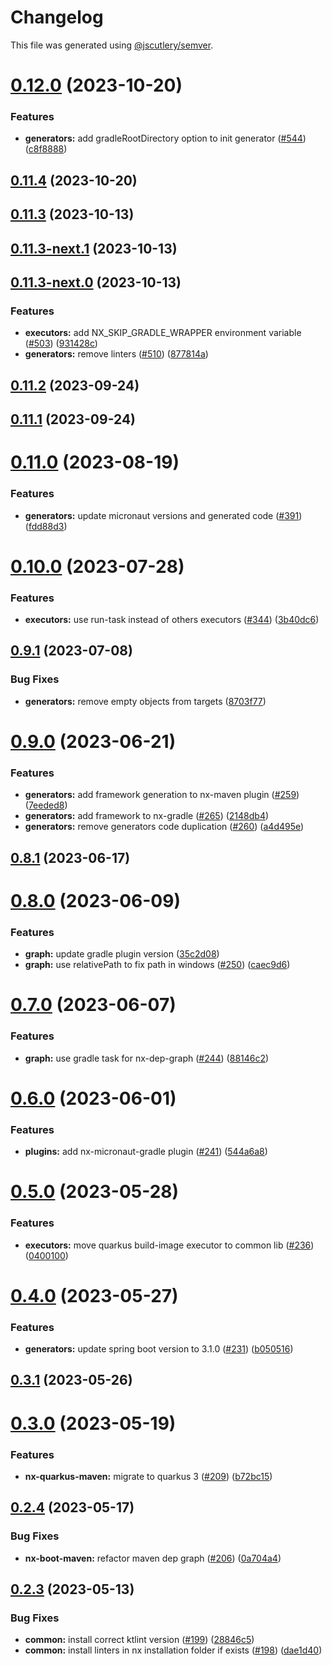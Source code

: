 # Changelog

This file was generated using [@jscutlery/semver](https://github.com/jscutlery/semver).

# [0.12.0](https://github.com/khalilou88/jnxplus/compare/common-0.11.4...common-0.12.0) (2023-10-20)


### Features

* **generators:** add gradleRootDirectory option to init generator ([#544](https://github.com/khalilou88/jnxplus/issues/544)) ([c8f8888](https://github.com/khalilou88/jnxplus/commit/c8f88888cb33a996edfe05c1fe7bb6cd720070e7))



## [0.11.4](https://github.com/khalilou88/jnxplus/compare/common-0.11.3...common-0.11.4) (2023-10-20)



## [0.11.3](https://github.com/khalilou88/jnxplus/compare/common-0.11.3-next.1...common-0.11.3) (2023-10-13)



## [0.11.3-next.1](https://github.com/khalilou88/jnxplus/compare/common-0.11.3-next.0...common-0.11.3-next.1) (2023-10-13)



## [0.11.3-next.0](https://github.com/khalilou88/jnxplus/compare/common-0.11.2...common-0.11.3-next.0) (2023-10-13)


### Features

* **executors:** add NX_SKIP_GRADLE_WRAPPER environment variable ([#503](https://github.com/khalilou88/jnxplus/issues/503)) ([931428c](https://github.com/khalilou88/jnxplus/commit/931428c3be399222857ba9b40aa14de73b875572))
* **generators:** remove linters ([#510](https://github.com/khalilou88/jnxplus/issues/510)) ([877814a](https://github.com/khalilou88/jnxplus/commit/877814a24da1d46bb494a9c727a3bcf24cbf9247))



## [0.11.2](https://github.com/khalilou88/jnxplus/compare/common-0.11.1...common-0.11.2) (2023-09-24)



## [0.11.1](https://github.com/khalilou88/jnxplus/compare/common-0.11.0...common-0.11.1) (2023-09-24)



# [0.11.0](https://github.com/khalilou88/jnxplus/compare/common-0.10.0...common-0.11.0) (2023-08-19)

### Features

- **generators:** update micronaut versions and generated code ([#391](https://github.com/khalilou88/jnxplus/issues/391)) ([fdd88d3](https://github.com/khalilou88/jnxplus/commit/fdd88d3aa11f20a8beb6902abe086ff0935a0c96))

# [0.10.0](https://github.com/khalilou88/jnxplus/compare/common-0.9.1...common-0.10.0) (2023-07-28)

### Features

- **executors:** use run-task instead of others executors ([#344](https://github.com/khalilou88/jnxplus/issues/344)) ([3b40dc6](https://github.com/khalilou88/jnxplus/commit/3b40dc668b69d8dcd6f934bd894d46768d574e8c))

## [0.9.1](https://github.com/khalilou88/jnxplus/compare/common-0.9.0...common-0.9.1) (2023-07-08)

### Bug Fixes

- **generators:** remove empty objects from targets ([8703f77](https://github.com/khalilou88/jnxplus/commit/8703f77502fcd52f307f5ff1610f793a91bbb62c))

# [0.9.0](https://github.com/khalilou88/jnxplus/compare/common-0.8.1...common-0.9.0) (2023-06-21)

### Features

- **generators:** add framework generation to nx-maven plugin ([#259](https://github.com/khalilou88/jnxplus/issues/259)) ([7eeded8](https://github.com/khalilou88/jnxplus/commit/7eeded89e41c1feac148bf3cc119da30b42bc3df))
- **generators:** add framework to nx-gradle ([#265](https://github.com/khalilou88/jnxplus/issues/265)) ([2148db4](https://github.com/khalilou88/jnxplus/commit/2148db46ba63acc5d292543142e47c20061a967e))
- **generators:** remove generators code duplication ([#260](https://github.com/khalilou88/jnxplus/issues/260)) ([a4d495e](https://github.com/khalilou88/jnxplus/commit/a4d495ed73a23dc2e146f798b29ac37383dbe923))

## [0.8.1](https://github.com/khalilou88/jnxplus/compare/common-0.8.0...common-0.8.1) (2023-06-17)

# [0.8.0](https://github.com/khalilou88/jnxplus/compare/common-0.7.0...common-0.8.0) (2023-06-09)

### Features

- **graph:** update gradle plugin version ([35c2d08](https://github.com/khalilou88/jnxplus/commit/35c2d0808ed2c0cd0c682024942bf2553864e2d4))
- **graph:** use relativePath to fix path in windows ([#250](https://github.com/khalilou88/jnxplus/issues/250)) ([caec9d6](https://github.com/khalilou88/jnxplus/commit/caec9d677f64a41d1b43008fb9e3e0f5cfc9690f))

# [0.7.0](https://github.com/khalilou88/jnxplus/compare/common-0.6.0...common-0.7.0) (2023-06-07)

### Features

- **graph:** use gradle task for nx-dep-graph ([#244](https://github.com/khalilou88/jnxplus/issues/244)) ([88146c2](https://github.com/khalilou88/jnxplus/commit/88146c2fcf344dfd381b60a92d872975b62286c2))

# [0.6.0](https://github.com/khalilou88/jnxplus/compare/common-0.5.0...common-0.6.0) (2023-06-01)

### Features

- **plugins:** add nx-micronaut-gradle plugin ([#241](https://github.com/khalilou88/jnxplus/issues/241)) ([544a6a8](https://github.com/khalilou88/jnxplus/commit/544a6a83c0680c23bf5e7a47684b9dcf14965d13))

# [0.5.0](https://github.com/khalilou88/jnxplus/compare/common-0.4.0...common-0.5.0) (2023-05-28)

### Features

- **executors:** move quarkus build-image executor to common lib ([#236](https://github.com/khalilou88/jnxplus/issues/236)) ([0400100](https://github.com/khalilou88/jnxplus/commit/04001009afb1f2d4e3f195a877a9d1123304f90e))

# [0.4.0](https://github.com/khalilou88/jnxplus/compare/common-0.3.1...common-0.4.0) (2023-05-27)

### Features

- **generators:** update spring boot version to 3.1.0 ([#231](https://github.com/khalilou88/jnxplus/issues/231)) ([b050516](https://github.com/khalilou88/jnxplus/commit/b0505163fde06fbcf355a97a75e675c0c5fe8bc3))

## [0.3.1](https://github.com/khalilou88/jnxplus/compare/common-0.3.0...common-0.3.1) (2023-05-26)

# [0.3.0](https://github.com/khalilou88/jnxplus/compare/common-0.2.4...common-0.3.0) (2023-05-19)

### Features

- **nx-quarkus-maven:** migrate to quarkus 3 ([#209](https://github.com/khalilou88/jnxplus/issues/209)) ([b72bc15](https://github.com/khalilou88/jnxplus/commit/b72bc15c7426c33095cf2da14e7178d7b042557c))

## [0.2.4](https://github.com/khalilou88/jnxplus/compare/common-0.2.3...common-0.2.4) (2023-05-17)

### Bug Fixes

- **nx-boot-maven:** refactor maven dep graph ([#206](https://github.com/khalilou88/jnxplus/issues/206)) ([0a704a4](https://github.com/khalilou88/jnxplus/commit/0a704a4acbfa1db93a072b37a8c2db0e3ea275ce))

## [0.2.3](https://github.com/khalilou88/jnxplus/compare/common-0.2.2...common-0.2.3) (2023-05-13)

### Bug Fixes

- **common:** install correct ktlint version ([#199](https://github.com/khalilou88/jnxplus/issues/199)) ([28846c5](https://github.com/khalilou88/jnxplus/commit/28846c539f5ff33dd17588dd84a635a6b12d4bdb))
- **common:** install linters in nx installation folder if exists ([#198](https://github.com/khalilou88/jnxplus/issues/198)) ([dae1d40](https://github.com/khalilou88/jnxplus/commit/dae1d40566a86d324919d7459adc65d6fcdabe3b))
